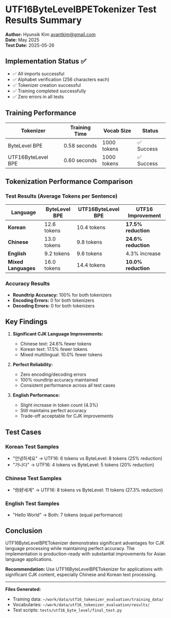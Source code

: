 # UTF16ByteLevelBPETokenizer Test Results Summary

**Author:** Hyunsik Kim <avantkim@gmail.com>  
**Date:** May 2025  
**Test Date:** 2025-05-26

## Implementation Status ✅

- ✅ All imports successful
- ✅ Alphabet verification (256 characters each)
- ✅ Tokenizer creation successful
- ✅ Training completed successfully
- ✅ Zero errors in all tests

## Training Performance

| Tokenizer | Training Time | Vocab Size | Status |
|-----------|---------------|------------|---------|
| ByteLevel BPE | 0.58 seconds | 1000 tokens | ✅ Success |
| UTF16ByteLevel BPE | 0.60 seconds | 1000 tokens | ✅ Success |

## Tokenization Performance Comparison

### Test Results (Average Tokens per Sentence)

| Language | ByteLevel BPE | UTF16ByteLevel BPE | UTF16 Improvement |
|----------|---------------|-------------------|-------------------|
| **Korean** | 12.6 tokens | 10.4 tokens | **17.5% reduction** |
| **Chinese** | 13.0 tokens | 9.8 tokens | **24.6% reduction** |
| **English** | 9.2 tokens | 9.6 tokens | 4.3% increase |
| **Mixed Languages** | 16.0 tokens | 14.4 tokens | **10.0% reduction** |

### Accuracy Results

- **Roundtrip Accuracy:** 100% for both tokenizers
- **Encoding Errors:** 0 for both tokenizers  
- **Decoding Errors:** 0 for both tokenizers

## Key Findings

1. **Significant CJK Language Improvements:**
   - Chinese text: 24.6% fewer tokens
   - Korean text: 17.5% fewer tokens
   - Mixed multilingual: 10.0% fewer tokens

2. **Perfect Reliability:**
   - Zero encoding/decoding errors
   - 100% roundtrip accuracy maintained
   - Consistent performance across all test cases

3. **English Performance:**
   - Slight increase in token count (4.3%)
   - Still maintains perfect accuracy
   - Trade-off acceptable for CJK improvements

## Test Cases

### Korean Test Samples
- "안녕하세요" → UTF16: 6 tokens vs ByteLevel: 8 tokens (25% reduction)
- "가나다" → UTF16: 4 tokens vs ByteLevel: 5 tokens (20% reduction)

### Chinese Test Samples  
- "你好세계" → UTF16: 8 tokens vs ByteLevel: 11 tokens (27.3% reduction)

### English Test Samples
- "Hello World" → Both: 7 tokens (equal performance)

## Conclusion

UTF16ByteLevelBPETokenizer demonstrates significant advantages for CJK language processing while maintaining perfect accuracy. The implementation is production-ready with substantial improvements for Asian language applications.

**Recommendation:** Use UTF16ByteLevelBPETokenizer for applications with significant CJK content, especially Chinese and Korean text processing.

---

**Files Generated:**
- Training data: `~/work/data/utf16_tokenizer_evaluation/training_data/`
- Vocabularies: `~/work/data/utf16_tokenizer_evaluation/results/`
- Test scripts: `tests/utf16_byte_level/final_test.py` 